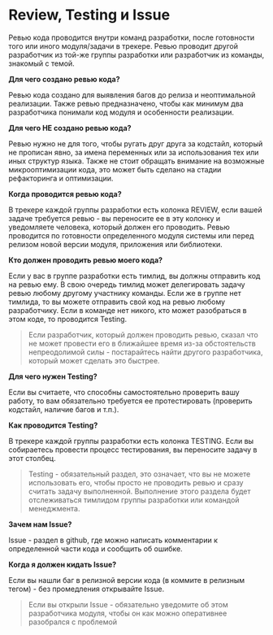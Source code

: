 # Review, Testing и Issue

Ревью кода проводится внутри команд разработки, после готовности того или иного модуля/задачи в трекере. Ревью проводит другой разработчик из той-же группы разработки или разработчик из команды, знакомый с темой.

**Для чего создано ревью кода?**

Ревью кода создано для выявления багов до релиза и неоптимальной реализации. Также ревью предназначено, чтобы как минимум два разработчика понимали код модуля и особенности реализации.

**Для чего НЕ создано ревью кода?**

Ревью нужно не для того, чтобы ругать друг друга за кодстайл, который не прописан явно, за имена переменных или за использования тех или иных структур языка. Также не стоит обращать внимание на возможные микрооптимизации кода, это может быть сделано на стадии рефакторинга и оптимизации.

**Когда проводится ревью кода?**

В трекере каждой группы разработки есть колонка REVIEW, если вашей задаче требуется ревью - вы переносите ее в эту колонку и уведомляете человека, который должен его проводить.
Ревью проводится по готовности определенного модуля системы или перед релизом новой версии модуля, приложения или библиотеки.



**Кто должен проводить ревью моего кода?**

Если у вас в группе разработки есть тимлид, вы должны отправить код на ревью ему. В свою очередь тимлид может делегировать задачу ревью любому другому участнику команды. Если же в группе нет тимлида, то вы можете отправить свой код на ревью любому разработчику. Если в команде нет никого, кто может разобраться в этом коде, то проводится Testing.

> Если разработчик, который должен проводить ревью, сказал что не может провести его в ближайшее время из-за обстоятельств непреодолимой силы - постарайтесь найти другого разработчика, который может сделать это быстрее.


**Для чего нужен Testing?**

Если вы считаете, что способны самостоятельно проверить вашу работу, то вам обязательно требуется ее протестировать (проверить кодстайл, наличие багов и т.п.).

**Как проводится Testing?**

В трекере каждой группы разработки есть колонка TESTING. Если вы собираетесь провести процесс тестирования, вы переносите задачу в этот столбец.

> Testing - обязательный раздел, это означает, что вы не можете использовать его, чтобы просто не проводить ревью и сразу считать задачу выполненной. Выполнение этого раздела будет отслеживаться тимлидом группы разработки или командой менеджмента.


**Зачем нам Issue?**

Issue - раздел в github, где можно написать комментарии к определенной части кода и сообщить об ошибке.

**Когда я должен кидать Issue?**

Если вы нашли баг в релизной версии кода (в коммите в релизным тегом) - без промедления открывайте Issue.

> Если вы открыли Issue - обязательно уведомите об этом разработчика модуля, чтобы он как можно оперативнее разобрался с проблемой